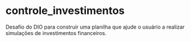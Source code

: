 # controle_investimentos
Desafio do DIO para construir uma planilha que ajude o usuário a realizar simulações de investimentos financeiros.
